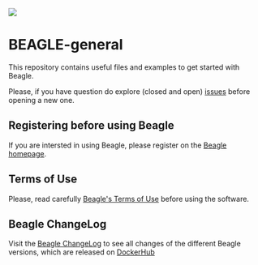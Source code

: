 <a href="https://join.slack.com/t/beaglenewusers/shared_invite/zt-2e0o2e9jr-tqMrNLGDb1Q40V9l8pPZ2A"><img src="https://badgen.net/badge/icon/Join%20us%20on%20Slack?icon=slack&label"/></a>

# BEAGLE-general

This repository contains useful files and examples to get started with Beagle. 

Please, if you have question do explore (closed and open) [issues](https://github.com/jacopo-chevallard/BEAGLE-general/issues) before opening a new one. 

## Registering before using Beagle

If you are intersted in using Beagle, please register on the [Beagle homepage](https://www.iap.fr/beagle/).

## Terms of Use

Please, read carefully [Beagle's Terms of Use](https://github.com/jacopo-chevallard/BEAGLE-general/blob/master/Terms%20of%20Use.md) before using the software.

## Beagle ChangeLog

Visit the [Beagle ChangeLog](https://beagle.netlify.com/) to see all changes of the different Beagle versions, which are released on [DockerHub](https://hub.docker.com/r/beagletool/beagle/tags/)  
